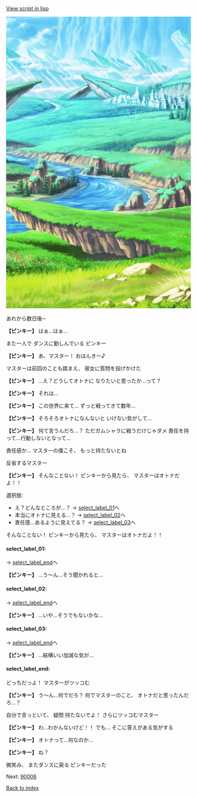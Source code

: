 [View script in lisp](../scripts/20211302.txt)

![plain.png](../images/backgrounds/plain.png)

あれから数日後─

**【ピンキー】**
はぁ…はぁ…

また一人で
ダンスに勤しんでいる
ピンキー

**【ピンキー】**
あ、マスター！
おはんきー♪

マスターは前回のことも踏まえ、
彼女に質問を投げかけた

**【ピンキー】**
…え？どうしてオトナに
なりたいと思ったか…って？

**【ピンキー】**
それは…

**【ピンキー】**
この世界に来て…
ずっと戦ってきて数年…

**【ピンキー】**
そろそろオトナになんないと
いけない気がして…

**【ピンキー】**
何て言うんだろ…？
ただガムシャラに戦うだけじゃダメ
責任を持って…行動しないとなって…

責任感か…
マスターの僕こそ、
もっと持たないとね

反省するマスター

**【ピンキー】**
そんなことない！
ピンキーから見たら、
マスターはオトナだよ！！

選択肢:
- え？どんなところが…？ → [select_label_01](#select_label_01)へ
- 本当にオトナに見える…？ → [select_label_02](#select_label_02)へ
- 責任感…あるように見えてる？ → [select_label_03](#select_label_03)へ

そんなことない！
ピンキーから見たら、
マスターはオトナだよ！！

#### select_label_01:
 → [select_label_end](#select_label_end)へ

**【ピンキー】**
…う～ん…そう聞かれると…

#### select_label_02:
 → [select_label_end](#select_label_end)へ

**【ピンキー】**
…いや…そうでもないかな…

#### select_label_03:
 → [select_label_end](#select_label_end)へ

**【ピンキー】**
…結構いい加減な気が…

#### select_label_end:

どっちだっよ！
マスターがツッコむ

**【ピンキー】**
う～ん…何でだろ？
何でマスターのこと、
オトナだと思ったんだろ…？

自分で言っといて、
疑問 持たないでよ！
さらにツッコむマスター

**【ピンキー】**
わ…わかんないけど！！
でも…
そこに答えがある気がする

**【ピンキー】**
オトナって…何なのか…

**【ピンキー】**
ね？

微笑み、
またダンスに戻る
ピンキーだった

Next: [90006](90006.md)

[Back to index](index.md)
